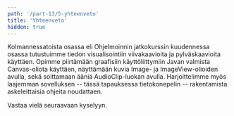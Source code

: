 ```yaml
---
path: '/part-13/5-yhteenveto'
title: 'Yhteenveto'
hidden: true
---
```



Kolmannessatoista osassa eli Ohjelmoinnin jatkokurssin kuudennessa osassa tutustuimme tiedon visualisointiin viivakaavioita ja pylväskaavioita käyttäen. Opimme piirtämään graafisiin käyttöliittymiin Javan valmista Canvas-oliota käyttäen, näyttämään kuvia Image- ja ImageView-olioiden avulla, sekä soittamaan ääniä AudioClip-luokan avulla. Harjoittelimme myös laajemman sovelluksen -- tässä tapauksessa tietokonepelin -- rakentamista askeleittaisia ohjeita noudattaen.

Vastaa vielä seuraavaan kyselyyn.

<quiz id="7a75b257-cc4f-563b-a117-e2dd2ddc1bc4"></quiz>
